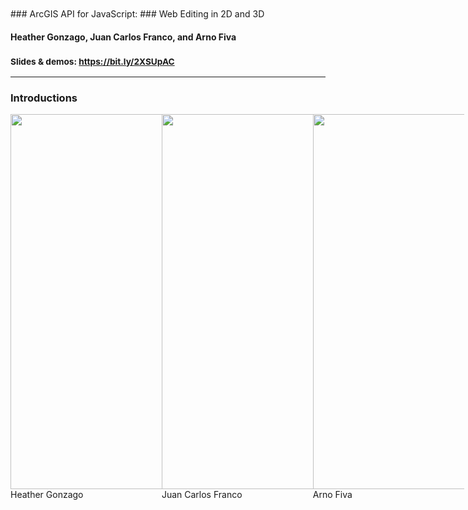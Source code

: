 <!-- .slide: data-background="../reveal.js/img/bg-1.png" -->
<!-- .slide: class="title" -->
</br>
</br>
### ArcGIS API for JavaScript: 
### Web Editing in 2D and 3D

#### Heather Gonzago, Juan Carlos Franco, and Arno Fiva

### <small>Slides & demos: https://bit.ly/2XSUpAC </small>

----

### **Introductions**

<div style="display:flex; height: 100%;">
  <div style="width:48%; display:flex; flex-direction: column;">
    <img src="need image" height="600" />
    Heather Gonzago
  </div>

  <div style="width:48%; display:flex; flex-direction: column;">
    <img src="need image" height="600" />
    Juan Carlos Franco
  </div>

  <div style="width:48%; display:flex; flex-direction: column;">
    <img src="need image" height="600" />
    Arno Fiva
  </div>
</div>

----

### **Overview**

- Web Editing
- API widget editing
- 2d editing workflows
- 3d editing workflows

----

### **Editing in a feature service**

</br>

- <a href="https://developers.arcgis.com/rest/services-reference/feature-service.htm" target="_blank">Editable</a>
- One or more feature layers
- Users can draw, update, and/or create features

----

### 👉 **Set constraints at the service level** 👈

</br>

- Can be set **but not enforced** in web clients
- Consistent behavior across all clients

----

### **Setting the feature layer's editable settings in AGO/Portal**

<img src="./images/feature-layer-settings.png" height="600" style="margin-left:10px; margin-right: 10px;"/>

----

### **Edit a feature layer**

</br>
* <a href="https://developers.arcgis.com/rest/services-reference/feature-service.htm" target="_blank">ArcGIS REST API</a>
* <a href="https://doc.arcgis.com/en/arcgis-online/manage-data/edit-features.htm" target="_blank">ArcGIS Online</a>
* <a href="https://developers.arcgis.com/python/guide/editing-features/" target="_blank">ArcGIS API for Python</a>
* <a href="https://developers.arcgis.com/javascript/latest/api-reference/esri-widgets-Editor.html" target="_blank">ArcGIS API for JavaScript</a>

----

### **ArcGIS API for JavaScript**

</br>

🔑 Configurable widgets

<hr style="width: 20%;">

⌨️ Granular APIs

----

### **Configurable Widgets**

</br>

- <a href="https://developers.arcgis.com/javascript/latest/api-reference/esri-widgets-Editor.html" target="_blank">Editor</a>
  - Geometry: <a href="https://developers.arcgis.com/javascript/latest/api-reference/esri-widgets-Sketch.html" target="_blank">Sketch</a>
  - Fields/attributes: <a href="https://developers.arcgis.com/javascript/latest/api-reference/esri-widgets-FeatureForm.html" target="_blank">FeatureForm</a>
  - <a href="https://developers.arcgis.com/javascript/latest/api-reference/esri-widgets-FeatureTemplates.html" target="_blank">FeatureTemplates</a>

----

### **Granular APIs**

</br>

- <a href="https://developers.arcgis.com/javascript/latest/api-reference/esri-widgets-Sketch-SketchViewModel.html" target="_blank">SketchViewModel</a>
- <a href="https://developers.arcgis.com/javascript/latest/api-reference/esri-layers-GraphicsLayer.html" target="_blank">GraphicsLayer</a>
- <a href="http://developers.arcgis.com/javascript/latest/api-reference/esri-layers-FeatureLayer.html#applyEdits" target="_blank">FeatureLayer.applyEdits</a>
- <a href="https://developers.arcgis.com/javascript/latest/api-reference/esri-geometry-geometryEngine.html" target="_blank">GeometryEngine</a>

----

### **[Editor](https://developers.arcgis.com/javascript/latest/api-reference/esri-widgets-Editor.html) widget**

<a href="https://developers.arcgis.com/javascript/latest/sample-code/widgets-editor-basic/index.html" target="_blank">
  <img style="float: center;" src="images/editor-in-action.gif">
</a>

----

### **Recap: Configurable Widgets**

</br>

- <a href="https://developers.arcgis.com/javascript/latest/api-reference/esri-widgets-Editor.html" target="_blank">Editor</a>
  - Comprised of other widgets
    - <a href="https://developers.arcgis.com/javascript/latest/api-reference/esri-widgets-FeatureForm.html" target="_blank">FeatureForm</a> - Form based editing
    - <a href="https://developers.arcgis.com/javascript/latest/api-reference/esri-widgets-Sketch.html" target="_blank">Sketch</a> - Geometry based editing
  - Responsible for applying updates to the FeatureLayer
    - FeatureForm and Sketch are _client-side_

----

<!-- .slide: data-background="../reveal.js/img/bg-3.png" -->
</br></br>

### 2d Editing Workflows

#### Juan Carlos Franco

----

### **Form-based**

[<img src="images/ff-in-action.gif" height="600" style="margin-left:10px; margin-right: 10px;"/>](https://developers.arcgis.com/javascript/latest/sample-code/editing-groupedfeatureform/index.html)

☝ `FeatureForm`

----

## [FeatureForm](https://developers.arcgis.com/javascript/latest/api-reference/esri-widgets-FeatureForm.html)

</br>
* Renders input fields from fields & attributes
* Configurable
  * Field order
  * Label/description
  * Groups
  * Visibility expression

----

### **FeatureForm demo**

[<img src="images/ff-demo.png" height="600" style="margin-left:10px; margin-right: 10px;"/>](Demos/feature-form/index.html)

----

### **Geometry-based**

<a href="https://developers.arcgis.com/javascript/latest/sample-code/sketch-geometries/index.html"><img src="images/sketch-basic-updating.png" height="600" style="margin-left:10px; margin-right: 10px;"/></a>

☝ `Sketch`

----

### [Sketch](https://developers.arcgis.com/javascript/latest/api-reference/esri-widgets-Sketch.html)

- Used to modify feature geometries
- Provides two major workflows (or operations)
  - create
  - update (includes delete)
- Configurable options for both workflows
- Manages user interactions with the view internally
  - Can be disabled to provide more control directly to developers

----

### **Geometry-based Demos**

- [Hello Sketch](https://developers.arcgis.com/javascript/latest/sample-code/sketch-geometries/index.html)
- [Using applyEdits with SketchViewModel](Demos/sketch-applyEdits-create-polygon/applyEdits-create-polygon.html)
- [Creating custom tools using SketchViewModel](Demos/sketch-custom-tools/sketch-custom-tools.html)

----

<!-- .slide: data-background="../reveal.js/img/bg-3.png" -->
</br></br>

### 3d Editing Workflows

#### Arno Fiva

----

### **\* Arno adds his section specific to 3d stuff**

----

<!-- .slide: data-background="../reveal.js/img/bg-4.png" -->
</br>

## Slides and Demos

</br>
</br>
👉Slides & demos: https://bit.ly/2XSUpAC 👈

----

### 2020 DevSummit Technical Sessions

![DevSummit sessions blog](images/devsummit-blog.png)

28 videos focused on developing with the JS API!
<a href="https://esriurl.com/ds2020jsblog"><code>https://esriurl.com/ds2020jsblog<code></a>

----

<!-- .slide: data-background="../reveal.js/img/bg-5.png" -->

----

<!-- .slide: data-background="../reveal.js/img/bg-rating.png" -->
